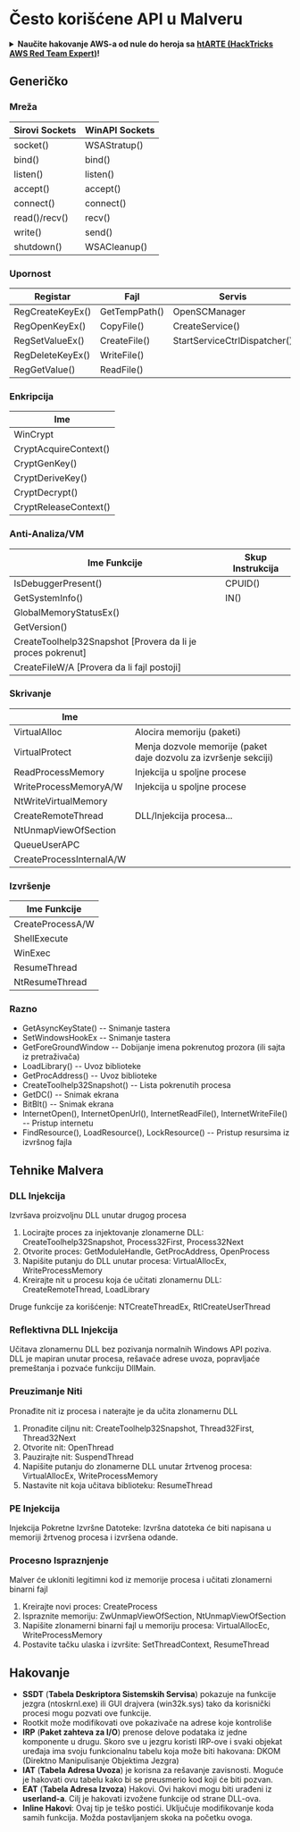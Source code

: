 # Često korišćene API u Malveru

<details>

<summary><strong>Naučite hakovanje AWS-a od nule do heroja sa</strong> <a href="https://training.hacktricks.xyz/courses/arte"><strong>htARTE (HackTricks AWS Red Team Expert)</strong></a><strong>!</strong></summary>

Drugi načini podrške HackTricks-u:

* Ako želite da vidite **vašu kompaniju reklamiranu na HackTricks-u** ili **preuzmete HackTricks u PDF formatu** Proverite [**PLANOVE ZA PRIJAVU**](https://github.com/sponsors/carlospolop)!
* Nabavite [**zvanični PEASS & HackTricks swag**](https://peass.creator-spring.com)
* Otkrijte [**Porodicu PEASS**](https://opensea.io/collection/the-peass-family), našu kolekciju ekskluzivnih [**NFT-ova**](https://opensea.io/collection/the-peass-family)
* **Pridružite se** 💬 [**Discord grupi**](https://discord.gg/hRep4RUj7f) ili [**telegram grupi**](https://t.me/peass) ili nas **pratite** na **Twitteru** 🐦 [**@carlospolopm**](https://twitter.com/hacktricks\_live)**.**
* **Podelite svoje hakovanje trikove slanjem PR-ova na** [**HackTricks**](https://github.com/carlospolop/hacktricks) i [**HackTricks Cloud**](https://github.com/carlospolop/hacktricks-cloud) github repozitorijume.

</details>

## Generičko

### Mreža

| Sirovi Sockets | WinAPI Sockets |
| -------------- | -------------- |
| socket()       | WSAStratup()   |
| bind()         | bind()         |
| listen()       | listen()       |
| accept()       | accept()       |
| connect()      | connect()      |
| read()/recv()  | recv()         |
| write()        | send()         |
| shutdown()     | WSACleanup()   |

### Upornost

| Registar          | Fajl          | Servis                      |
| ----------------- | ------------- | ---------------------------- |
| RegCreateKeyEx()  | GetTempPath() | OpenSCManager                |
| RegOpenKeyEx()    | CopyFile()    | CreateService()              |
| RegSetValueEx()   | CreateFile()  | StartServiceCtrlDispatcher() |
| RegDeleteKeyEx()  | WriteFile()   |                              |
| RegGetValue()     | ReadFile()    |                              |

### Enkripcija

| Ime                  |
| -------------------- |
| WinCrypt             |
| CryptAcquireContext() |
| CryptGenKey()        |
| CryptDeriveKey()     |
| CryptDecrypt()       |
| CryptReleaseContext() |

### Anti-Analiza/VM

| Ime Funkcije                                             | Skup Instrukcija |
| -------------------------------------------------------- | ---------------- |
| IsDebuggerPresent()                                      | CPUID()          |
| GetSystemInfo()                                          | IN()             |
| GlobalMemoryStatusEx()                                   |                  |
| GetVersion()                                             |                  |
| CreateToolhelp32Snapshot \[Provera da li je proces pokrenut] |                  |
| CreateFileW/A \[Provera da li fajl postoji]              |                  |

### Skrivanje

| Ime                     |                                                                            |
| ----------------------- | -------------------------------------------------------------------------- |
| VirtualAlloc            | Alocira memoriju (paketi)                                                 |
| VirtualProtect          | Menja dozvole memorije (paket daje dozvolu za izvršenje sekciji)          |
| ReadProcessMemory       | Injekcija u spoljne procese                                              |
| WriteProcessMemoryA/W   | Injekcija u spoljne procese                                              |
| NtWriteVirtualMemory    |                                                                            |
| CreateRemoteThread      | DLL/Injekcija procesa...                                                 |
| NtUnmapViewOfSection    |                                                                            |
| QueueUserAPC            |                                                                            |
| CreateProcessInternalA/W|                                                                            |

### Izvršenje

| Ime Funkcije     |
| ---------------- |
| CreateProcessA/W |
| ShellExecute     |
| WinExec          |
| ResumeThread     |
| NtResumeThread   |

### Razno

* GetAsyncKeyState() -- Snimanje tastera
* SetWindowsHookEx -- Snimanje tastera
* GetForeGroundWindow -- Dobijanje imena pokrenutog prozora (ili sajta iz pretraživača)
* LoadLibrary() -- Uvoz biblioteke
* GetProcAddress() -- Uvoz biblioteke
* CreateToolhelp32Snapshot() -- Lista pokrenutih procesa
* GetDC() -- Snimak ekrana
* BitBlt() -- Snimak ekrana
* InternetOpen(), InternetOpenUrl(), InternetReadFile(), InternetWriteFile() -- Pristup internetu
* FindResource(), LoadResource(), LockResource() -- Pristup resursima iz izvršnog fajla

## Tehnike Malvera

### DLL Injekcija

Izvršava proizvoljnu DLL unutar drugog procesa

1. Locirajte proces za injektovanje zlonamerne DLL: CreateToolhelp32Snapshot, Process32First, Process32Next
2. Otvorite proces: GetModuleHandle, GetProcAddress, OpenProcess
3. Napišite putanju do DLL unutar procesa: VirtualAllocEx, WriteProcessMemory
4. Kreirajte nit u procesu koja će učitati zlonamernu DLL: CreateRemoteThread, LoadLibrary

Druge funkcije za korišćenje: NTCreateThreadEx, RtlCreateUserThread

### Reflektivna DLL Injekcija

Učitava zlonamernu DLL bez pozivanja normalnih Windows API poziva.\
DLL je mapiran unutar procesa, rešavaće adrese uvoza, popravljaće premeštanja i pozvaće funkciju DllMain.

### Preuzimanje Niti

Pronađite nit iz procesa i naterajte je da učita zlonamernu DLL

1. Pronađite ciljnu nit: CreateToolhelp32Snapshot, Thread32First, Thread32Next
2. Otvorite nit: OpenThread
3. Pauzirajte nit: SuspendThread
4. Napišite putanju do zlonamerne DLL unutar žrtvenog procesa: VirtualAllocEx, WriteProcessMemory
5. Nastavite nit koja učitava biblioteku: ResumeThread

### PE Injekcija

Injekcija Pokretne Izvršne Datoteke: Izvršna datoteka će biti napisana u memoriji žrtvenog procesa i izvršena odande.

### Procesno Ispraznjenje

Malver će ukloniti legitimni kod iz memorije procesa i učitati zlonamerni binarni fajl

1. Kreirajte novi proces: CreateProcess
2. Ispraznite memoriju: ZwUnmapViewOfSection, NtUnmapViewOfSection
3. Napišite zlonamerni binarni fajl u memoriju procesa: VirtualAllocEc, WriteProcessMemory
4. Postavite tačku ulaska i izvršite: SetThreadContext, ResumeThread

## Hakovanje

* **SSDT** (**Tabela Deskriptora Sistemskih Servisa**) pokazuje na funkcije jezgra (ntoskrnl.exe) ili GUI drajvera (win32k.sys) tako da korisnički procesi mogu pozvati ove funkcije.
* Rootkit može modifikovati ove pokazivače na adrese koje kontroliše
* **IRP** (**Paket zahteva za I/O**) prenose delove podataka iz jedne komponente u drugu. Skoro sve u jezgru koristi IRP-ove i svaki objekat uređaja ima svoju funkcionalnu tabelu koja može biti hakovana: DKOM (Direktno Manipulisanje Objektima Jezgra)
* **IAT** (**Tabela Adresa Uvoza**) je korisna za rešavanje zavisnosti. Moguće je hakovati ovu tabelu kako bi se preusmerio kod koji će biti pozvan.
* **EAT** (**Tabela Adresa Izvoza**) Hakovi. Ovi hakovi mogu biti urađeni iz **userland-a**. Cilj je hakovati izvožene funkcije od strane DLL-ova.
* **Inline Hakovi**: Ovaj tip je teško postići. Uključuje modifikovanje koda samih funkcija. Možda postavljanjem skoka na početku ovoga.

